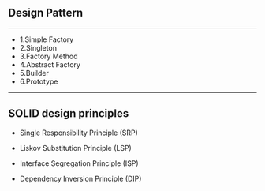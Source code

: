 
## Design Pattern
---
- 1.Simple Factory
- 2.Singleton
- 3.Factory Method
- 4.Abstract Factory
- 5.Builder
- 6.Prototype



---
## SOLID design principles

- Single Responsibility Principle (SRP)
  
- Liskov Substitution Principle (LSP)
  
- Interface Segregation Principle (ISP)
  
- Dependency Inversion Principle (DIP)
  




